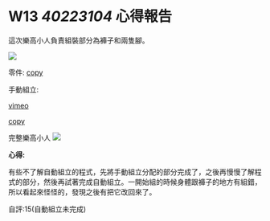 # W13 _40223104_ 心得報告

這次樂高小人負責組裝部分為褲子和兩隻腳。

![](https://copy.com/OLDL6xOPTMaXpUeC)

零件: [copy](https://copy.com/eTQEU0uhNlkAV6v8)

手動組立:

[vimeo](https://vimeo.com/129510215)

[copy](https://copy.com/byVE1hN9z0qvpVBi)

完整樂高小人
![](https://copy.com/QiyrkUAT7ZHeOkbL)


**心得:**

有些不了解自動組立的程式，先將手動組立分配的部分完成了，之後再慢慢了解程式的部分，然後再試著完成自動組立。一開始組的時候身體跟褲子的地方有組錯，所以看起來怪怪的，發現之後有把它改回來了。

自評:15(自動組立未完成)
